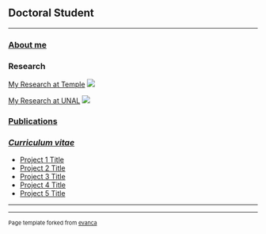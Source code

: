 ## Doctoral Student

---

### [**About me**](/aboutme)




### **Research**

[My Research at Temple](/research)
<img src="images/dummy_thumbnail.jpg?raw=true"/>


[My Research at UNAL](/research)
<img src="images/dummy_thumbnail.jpg?raw=true"/>


### [**Publications**](/research)



### [***Curriculum vitae***](/research)

- [Project 1 Title](http://example.com/)
- [Project 2 Title](http://example.com/)
- [Project 3 Title](http://example.com/)
- [Project 4 Title](http://example.com/)
- [Project 5 Title](http://example.com/)

---




---
<p style="font-size:11px">Page template forked from <a href="https://github.com/evanca/quick-portfolio">evanca</a></p>
<!-- Remove above link if you don't want to attibute -->
